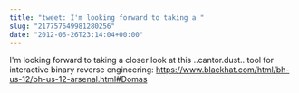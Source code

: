 ```yaml
---
title: "tweet: I'm looking forward to taking a "
slug: "217757649981280256"
date: "2012-06-26T23:14:04+00:00"
---
```

I'm looking forward to taking a closer look at this ..cantor.dust.. tool for interactive binary reverse engineering: https://www.blackhat.com/html/bh-us-12/bh-us-12-arsenal.html#Domas